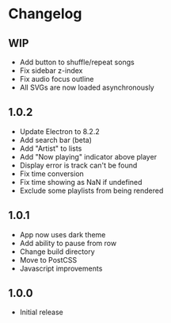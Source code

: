 # Changelog

## WIP
- Add button to shuffle/repeat songs
- Fix sidebar z-index
- Fix audio focus outline
- All SVGs are now loaded asynchronously

## 1.0.2
- Update Electron to 8.2.2
- Add search bar (beta)
- Add "Artist" to lists
- Add "Now playing" indicator above player
- Display error is track can't be found
- Fix time conversion
- Fix time showing as NaN if undefined
- Exclude some playlists from being rendered

## 1.0.1
- App now uses dark theme
- Add ability to pause from row
- Change build directory
- Move to PostCSS
- Javascript improvements

## 1.0.0
- Initial release
